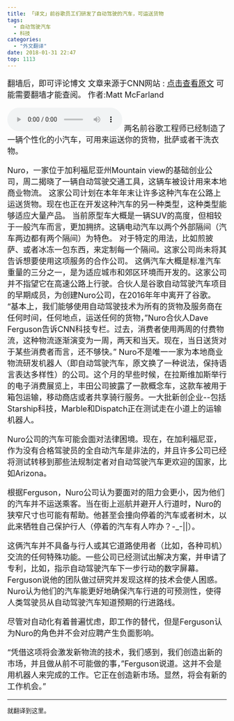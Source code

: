 ```yaml
---
title: 「译文」前谷歌员工们研发了自动驾驶的汽车，可运送货物
tags:
  - 自动驾驶汽车
  - 科技
categories:
  - "外文翻译"
date: 2018-01-31 22:47
top: 1113
---
```


<font size=4>

翻墙后，即可评论博文
文章来源于CNN网站 : 
[点击查看原文](http://money.cnn.com/2018/01/30/technology/nuro-self-driving-delivery/index.html) 可能需要翻墙才能查阅。
作者:Matt McFarland

</font>
<!--more-->
<audio controls="controls" name="media" style="width:264px"  autoplay loop=true> <source src="/musics/wish.mp3"></audio>

<font size=4>
两名前谷歌工程师已经制造了一辆个性化的小汽车，可用来运送你的货物，批萨或者干洗衣物。

Nuro，一家位于加利福尼亚州Mountain view的基础创业公司，周二揭晓了一辆自动驾驶交通工具，这辆车被设计用来本地商业物流。
这家公司计划在本年年末让许多这种汽车在公路上运送货物。现在也正在开发这种汽车的另一种类型，这种类型能够适应大量产品。
当前原型车大概是一辆SUV的高度，但相较于一般汽车而言，更加拥挤。这辆电动汽车以两个外部隔间（汽车两边都有两个隔间）为特色。
对于特定的用法，比如煎披萨、或者冰冻一包东西，来定制每一个隔间。这家公司尚未将其告诉想要使用这项服务的合作公司。
这俩汽车大概是标准汽车重量的三分之一，是为适应城市和郊区环境而开发的。这家公司并不指望它在高速公路上行驶。合伙人是谷歌自动驾驶汽车项目的早期成员，为创建Nuro公司，在2016年年中离开了谷歌。
“基本上，我们能够使用自动驾驶技术为所有的货物及服务商在任何时间，任何地点，运送任何的货物，”Nuro合伙人Dave Ferguson告诉CNN科技专栏。过去，消费者使用两周的付费物流，这种物流逐渐演变为一周，两天和当天。现在，当日送货对于某些消费者而言，还不够快。”
Nuro不是唯一一家为本地商业物流研发机器人（即自动驾驶汽车，原文换了一种说法，保持语言表达多样性）的公司。这个月的早些时候，在拉斯维加斯举行的电子消费展览上，丰田公司披露了一款概念车，这款车被用于箱包运输，移动商店或者共享骑行服务。一大批新创企业--包括Starship科技，Marble和Dispatch正在测试走在小道上的运输机器人。

Nuro公司的汽车可能会面对法律困境。现在，在加利福尼亚，作为没有合格驾驶员的全自动汽车是非法的，并且许多公司已经将测试转移到那些法规制定者对自动驾驶汽车更欢迎的国家，比如Arizona。

根据Ferguson，Nuro公司认为要面对的阻力会更小，因为他们的汽车并不运送乘客。当在街上巡航并避开人行道时，Nuro的狭窄尺寸也可能有帮助。他甚至会撞向停着的汽车或者树木，以此来牺牲自己保护行人（停着的汽车有人咋办？-_-||）。

这俩汽车并不具备与行人或其它道路使用者（比如，各种司机）交流的任何特殊功能。一些公司已经测试出解决方案，并申请了专利，比如，指示自动驾驶汽车下一步行动的数字屏幕。Ferguson说他的团队做过研究并发现这样的技术会使人困惑。Nuro认为他们的汽车能更好地确保汽车行进的可预测性，使得人类驾驶员从自动驾驶汽车知道预期的行进路线。

尽管对自动化有着普遍忧虑，即工作的替代，但是Ferguson认为Nuro的角色并不会对应聘产生负面影响。

“凭借这项将会激发新物流的技术，我们感到，我们创造出新的市场，并且做从前不可能做的事，”Ferguson说道。这并不会是用机器人来完成的工作。它正在创造新市场。显然，将会有新的工作机会。”

</font>

***
就翻译到这里。
